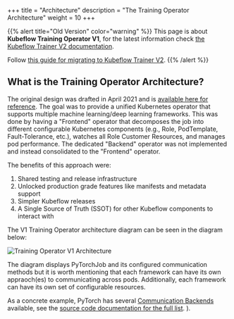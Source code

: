 +++
title = "Architecture"
description = "The Training Operator Architecture"
weight = 10
+++

{{% alert title="Old Version" color="warning" %}}
This page is about **Kubeflow Training Operator V1**, for the latest information check
[the Kubeflow Trainer V2 documentation](/docs/components/trainer).

Follow [this guide for migrating to Kubeflow Trainer V2](/docs/components/trainer/operator-guides/migration).
{{% /alert %}}

## What is the Training Operator Architecture?

The original design was drafted in April 2021 and is [available here for reference](https://docs.google.com/document/d/1x1JPDQfDMIbnoQRftDH1IzGU0qvHGSU4W6Jl4rJLPhI/).
The goal was to provide a unified Kubernetes operator that supports multiple
machine learning/deep learning frameworks. This was done by having a "Frontend"
operator that decomposes the job into different configurable Kubernetes
components (e.g., Role, PodTemplate, Fault-Tolerance, etc.),
watches all Role Customer Resources, and manages pod performance.
The dedicated "Backend" operator was not implemented and instead
consolidated to the "Frontend" operator.

The benefits of this approach were:

1. Shared testing and release infrastructure
2. Unlocked production grade features like manifests and metadata support
3. Simpler Kubeflow releases
4. A Single Source of Truth (SSOT) for other Kubeflow components to interact with

The V1 Training Operator architecture diagram can be seen in the diagram below:

<img src="/docs/components/trainer/legacy-v1/images/training-operator-v1-architecture.drawio.svg"
  alt="Training Operator V1 Architecture"
  class="mt-3 mb-3 border rounded">

The diagram displays PyTorchJob and its configured communication methods but it
is worth mentioning that each framework can have its own appraoch(es) to
communicating across pods. Additionally, each framework can have its own set of
configurable resources.

As a concrete example, PyTorch has several
[Communication Backends](https://pytorch.org/docs/stable/distributed.html#torch.distributed.init_process_group)
available, see the [source code documentation for the full list](https://pytorch.org/docs/stable/distributed.html#torch.distributed.init_process_group).
).
